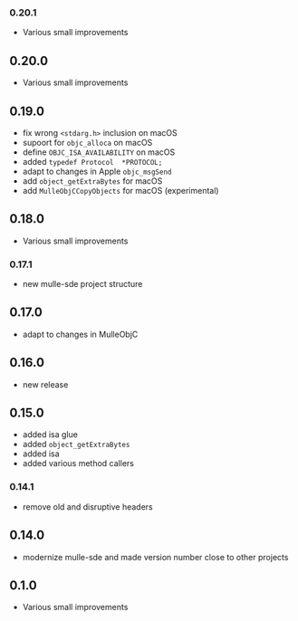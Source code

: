 ### 0.20.1

* Various small improvements

## 0.20.0

* Various small improvements


## 0.19.0

* fix wrong ``<stdarg.h>`` inclusion on macOS
* supoort for ``objc_alloca`` on macOS
* define ``OBJC_ISA_AVAILABILITY`` on macOS
* added `typedef Protocol  *PROTOCOL;`
* adapt to changes in Apple ``objc_msgSend``
* add ``object_getExtraBytes`` for macOS
* add `MulleObjCCopyObjects` for macOS (experimental)


## 0.18.0

* Various small improvements


### 0.17.1

* new mulle-sde project structure

## 0.17.0

* adapt to changes in MulleObjC


## 0.16.0

* new release


## 0.15.0

* added isa glue
* added `object_getExtraBytes`
* added isa
* added various method callers


### 0.14.1

* remove old and disruptive headers

## 0.14.0

* modernize mulle-sde and made version number close to other projects


## 0.1.0

* Various small improvements
